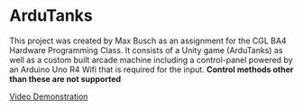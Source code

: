 # ArduTanks
This project was created by Max Busch as an assignment for the CGL BA4 Hardware Programming Class.
It consists of a Unity game (ArduTanks) as well as a custom built arcade machine including a control-panel powered by an Arduino Uno R4 Wifi that is required for the input. **Control methods other than these are not supported**


[Video Demonstration](https://youtube.com/shorts/AtszOTIaLDM?si=Mo6oWbbg-AOPVxbF)
